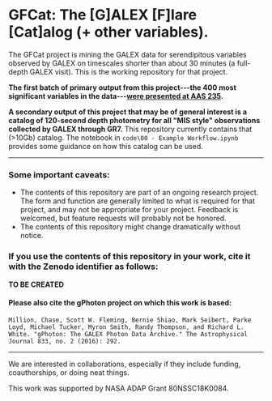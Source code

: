 # GFCat: The \[G]ALEX \[F]lare \[Cat]alog (+ other variables).
The GFCat project is mining the GALEX data for serendipitous variables observed by GALEX on timescales shorter than about 30 minutes (a full-depth GALEX visit). This is the working repository for that project.

**The first batch of primary output from this project---the 400 most significant variables in the data---[were presented at AAS 235](https://millionconcepts.com/aas235.html).**

**A secondary output of this project that may be of general interest is a catalog of 120-second depth photometry for all "MIS style" observations collected by GALEX through GR7.** This repository currently contains that (>10Gb) catalog. The notebook in `code\00 - Example Workflow.ipynb` provides some guidance on how this catalog can be used.

---

### Some important caveats:
* The contents of this repository are part of an ongoing research project. The form and function are generally limited to what is required for that project, and may not be appropriate for your project. Feedback is welcomed, but feature requests will probably not be honored.
* The contents of this repository might change dramatically without notice.

### If you use the contents of this repository in your work, cite it with the Zenodo identifier as follows:
**TO BE CREATED**

#### Please also cite the gPhoton project on which this work is based:
`Million, Chase, Scott W. Fleming, Bernie Shiao, Mark Seibert, Parke Loyd, Michael Tucker, Myron Smith, Randy Thompson, and Richard L. White. "gPhoton: The GALEX Photon Data Archive." The Astrophysical Journal 833, no. 2 (2016): 292.`

---

We are interested in collaborations, especially if they include funding, coauthorships, or doing neat things.

This work was supported by NASA ADAP Grant 80NSSC18K0084. 